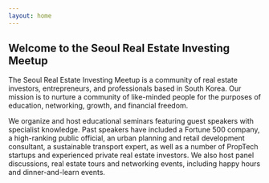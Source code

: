 ```yaml
---
layout: home
---
```


## Welcome to the Seoul Real Estate Investing Meetup


The Seoul Real Estate Investing Meetup is a community of real estate investors, entrepreneurs, and professionals based in South Korea. Our mission is to nurture a community of like-minded people for the purposes of education, networking, growth, and financial freedom.

We organize and host educational seminars featuring guest speakers with specialist knowledge. Past speakers have included a Fortune 500 company, a high-ranking public official, an urban planning and retail development consultant, a sustainable transport expert, as well as a number of PropTech startups and experienced private real estate investors. We also host panel discussions, real estate tours and networking events, including happy hours and dinner-and-learn events.

